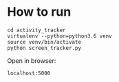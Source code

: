 # How to run

```
cd activity_tracker
virtualenv --python=python3.6 venv
source venv/bin/activate
python screen_tracker.py
```

Open in browser:

```
localhost:5000
```